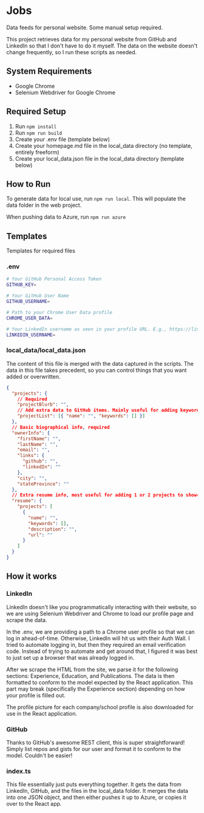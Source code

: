 # Jobs

Data feeds for personal website. Some manual setup required.

This project retrieves data for my personal website from GitHub and LinkedIn so that I don't have to do it myself. The data on the website doesn't change frequently, so I run these scripts as needed.

## System Requirements

- Google Chrome
- Selenium Webdriver for Google Chrome

## Required Setup

1. Run `npm install`
2. Run `npm run build`
3. Create your .env file (template below)
4. Create your homepage.md file in the local_data directory (no template, entirely freeform)
5. Create your local_data.json file in the local_data directory (template below)

## How to Run

To generate data for local use, run `npm run local`. This will populate the data folder in the web project.

When pushing data to Azure, run `npm run azure`

## Templates

Templates for required files

### .env

```bash
# Your GitHub Personal Access Token
GITHUB_KEY=

# Your GitHub User Name
GITHUB_USERNAME=

# Path to your Chrome User Data profile
CHROME_USER_DATA=

# Your LinkedIn username as seen in your profile URL. E.g., https://linkedin.com/in/YOUR_USERNAME
LINKEDIN_USERNAME=
```

### local_data/local_data.json

The content of this file is merged with the data captured in the scripts. The data in this file takes precedent, so you can control things that you want added or overwritten.

```json
{
  "projects": {
    // Required
    "projectBlurb": "",
    // Add extra data to GitHub items. Mainly useful for adding keywords to Gists. Match projects by the `name` key
    "projectList": [{ "name": "", "keywords": [] }]
  },
  // Basic biographical info, required
  "ownerInfo": {
    "firstName": "",
    "lastName": "",
    "email": "",
    "links": {
      "github": "",
      "linkedIn": ""
    },
    "city": "",
    "stateProvince": ""
  },
  // Extra resume info, most useful for adding 1 or 2 projects to showcase
  "resume": {
    "projects": [
      {
        "name": "",
        "keywords": [],
        "description": "",
        "url": ""
      }
    ]
  }
}
```

## How it works

### LinkedIn

LinkedIn doesn't like you programmatically interacting with their website, so we are using Selenium Webdriver and Chrome to load our profile page and scrape the data.

In the .env, we are providing a path to a Chrome user profile so that we can log in ahead-of-time. Otherwise, LinkedIn will hit us with their Auth Wall. I tried to automate logging in, but then they required an email verification code. Instead of trying to automate and get around that, I figured it was best to just set up a browser that was already logged in.

After we scrape the HTML from the site, we parse it for the following sections: Experience, Education, and Publications. The data is then formatted to conform to the model expected by the React application. This part may break (specifically the Experience section) depending on how your profile is filled out.

The profile picture for each company/school profile is also downloaded for use in the React application.

### GitHub

Thanks to GitHub's awesome REST client, this is super straightforward! Simply list repos and gists for our user and format it to conform to the model. Couldn't be easier!

### index.ts

This file essentially just puts everything together. It gets the data from LinkedIn, GitHub, and the files in the local_data folder. It merges the data into one JSON object, and then either pushes it up to Azure, or copies it over to the React app.
